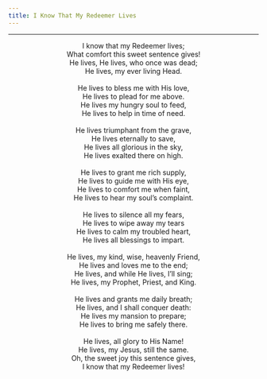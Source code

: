 ```yaml
---
title: I Know That My Redeemer Lives
---
```


---
<center>
I know that my Redeemer lives;<br/>
What comfort this sweet sentence gives!<br/>
He lives, He lives, who once was dead;<br/>
He lives, my ever living Head.<br/>
<br/>
He lives to bless me with His love,<br/>
He lives to plead for me above.<br/>
He lives my hungry soul to feed,<br/>
He lives to help in time of need.<br/>
<br/>
He lives triumphant from the grave,<br/>
He lives eternally to save,<br/>
He lives all glorious in the sky,<br/>
He lives exalted there on high.<br/>
<br/>
He lives to grant me rich supply,<br/>
He lives to guide me with His eye,<br/>
He lives to comfort me when faint,<br/>
He lives to hear my soul’s complaint.<br/>
<br/>
He lives to silence all my fears,<br/>
He lives to wipe away my tears<br/>
He lives to calm my troubled heart,<br/>
He lives all blessings to impart.<br/>
<br/>
He lives, my kind, wise, heavenly Friend,<br/>
He lives and loves me to the end;<br/>
He lives, and while He lives, I’ll sing;<br/>
He lives, my Prophet, Priest, and King.<br/>
<br/>
He lives and grants me daily breath;<br/>
He lives, and I shall conquer death:<br/>
He lives my mansion to prepare;<br/>
He lives to bring me safely there.<br/>
<br/>
He lives, all glory to His Name!<br/>
He lives, my Jesus, still the same.<br/>
Oh, the sweet joy this sentence gives,<br/>
I know that my Redeemer lives!
</center>